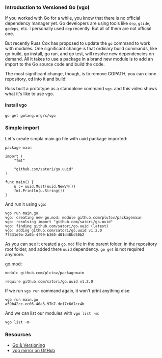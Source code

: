 ### Introduction to Versioned Go (vgo)

If you worked with Go for a while, you know that there is no official dependency manager yet. Go developers are using tools like `dep`, `glide`, `godeps`, etc. I personally used `dep` recently. But all of them are not official one.

But recently Russ Cox has proposed to update the `go` command to work with modules. One significant change is that ordinary build commands, like go build, go install, go run, and go test, will resolve new dependencies on demand. All it takes to use a package in a brand new module is to add an import to the Go source code and build the code.

The most significant change, though, is to remove GOPATH, you can clone repository, cd into it and build!

Russ built a prototype as a standalone command `vgo`. and this video shows what it's like to use vgo.

#### Install vgo

```
go get golang.org/x/vgo
```

### Simple import

Let's create simpla main.go file with uuid package imported:

```
package main

import (
	"fmt"

	"github.com/satori/go.uuid"
)

func main() {
	u := uuid.Must(uuid.NewV4())
	fmt.Println(u.String())
}
```

And run it using `vgo`:

```
vgo run main.go
vgo: creating new go.mod: module github.com/plutov/packagemain
vgo: resolving import "github.com/satori/go.uuid"
vgo: finding github.com/satori/go.uuid (latest)
vgo: adding github.com/satori/go.uuid v1.2.0
77331d9b-2a0b-4f99-b360-d01d48bd50b2
```

As you can see it created a `go.mod` file in the parent folder, in the repository root folder, and added there `uuid` dependency. `go get` is not required anymore.

go.mod:
```
module github.com/plutov/packagemain

require github.com/satori/go.uuid v1.2.0
```

If we run `vgo run` command again, it won't print anything else:
```
vgo run main.go
a59b42cc-ec06-40a3-97b7-de17c6d7cc4b
```

And we can list our modules with `vgo list -m`:
```
vgo list -m
```

### Resources

 - [Go & Versioning](https://research.swtch.com/vgo)
 - [vgo mirror on GitHub](https://github.com/golang/vgo)

